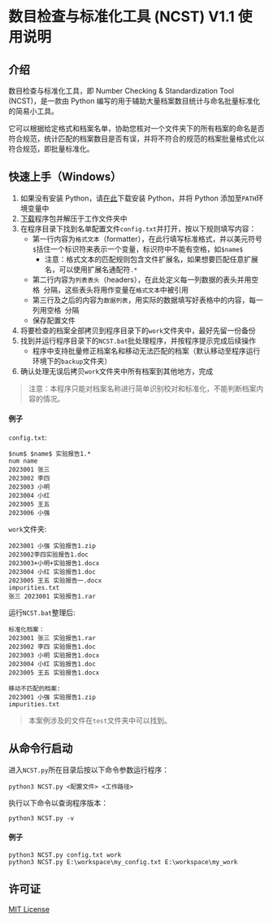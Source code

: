 
# 数目检查与标准化工具 (NCST) V1.1 使用说明

## 介绍

数目检查与标准化工具，即 Number Checking & Standardization Tool (NCST)，是一款由 Python 编写的用于辅助大量档案数目统计与命名批量标准化的简易小工具。


它可以根据给定格式和档案名单，协助您核对一个文件夹下的所有档案的命名是否符合规范，统计匹配的档案数目是否有误，并将不符合的规范的档案批量格式化以符合规范，即批量标准化。

## 快速上手（Windows）

1. 如果没有安装 Python，请[在此](https://www.python.org/downloads/)下载安装 Python，并将 Python 添加至`PATH`环境变量中
2. [下载](null)程序包并解压于工作文件夹中
3. 在程序目录下找到名单配置文件`config.txt`并打开，按以下规则填写内容：
   - 第一行内容为`格式文本`（formatter），在此行填写标准格式，并以美元符号`$`括住一个标识符来表示一个变量，标识符中不能有空格，如`$name$`
     - 注意：格式文本的匹配规则包含文件扩展名，如果想要匹配任意扩展名，可以使用扩展名通配符`.*`
   - 第二行内容为`列表表头`（headers），在此处定义每一列数据的表头并用空格` `分隔，这些表头将用作变量在`格式文本`中被引用
   - 第三行及之后的内容为`数据列表`，用实际的数据填写好表格中的内容，每一列用空格` `分隔
   - 保存配置文件
4. 将要检查的档案全部拷贝到程序目录下的`work`文件夹中，最好先留一份备份
5. 找到并运行程序目录下的`NCST.bat`批处理程序，并按程序提示完成后续操作
   - 程序中支持批量修正档案名和移动无法匹配的档案（默认移动至程序运行环境下的`backup`文件夹）
6. 确认处理无误后拷贝`work`文件夹中所有档案到其他地方，完成

> 注意：本程序只能对档案名称进行简单识别校对和标准化，不能判断档案内容的情况。

#### 例子

`config.txt`:

```
$num$ $name$ 实验报告1.*
num name
2023001 张三
2023002 李四
2023003 小明
2023004 小红
2023005 王五
2023006 小强
```
`work`文件夹:

```
2023001 小强 实验报告1.zip
2023002李四实验报告1.doc
2023003+小明+实验报告1.docx
2023004 小红 实验报告1.doc
2023005 王五 实验报告一.docx
impurities.txt
张三 2023001 实验报告1.rar
```

运行`NCST.bat`整理后:

```
标准化档案：
2023001 张三 实验报告1.rar
2023002 李四 实验报告1.doc
2023003 小明 实验报告1.docx
2023004 小红 实验报告1.doc
2023005 王五 实验报告1.docx

移动不匹配的档案:
2023001 小强 实验报告1.zip
impurities.txt
```

> 本案例涉及的文件在`test`文件夹中可以找到。

## 从命令行启动

进入`NCST.py`所在目录后按以下命令参数运行程序：

``` shell
python3 NCST.py <配置文件> <工作路径>
```

执行以下命令以查询程序版本：
``` shell
python3 NCST.py -v
```

#### 例子

``` shell
python3 NCST.py config.txt work
python3 NCST.py E:\workspace\my_config.txt E:\workspace\my_work
```

## 许可证

[MIT License](./LICENSE)
